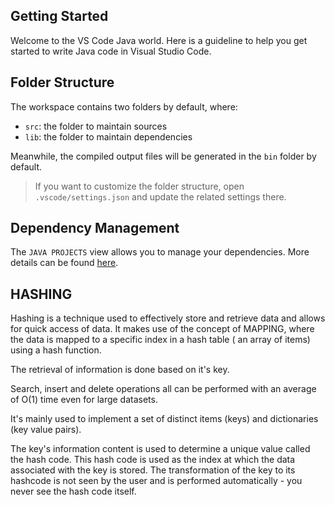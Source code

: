## Getting Started

Welcome to the VS Code Java world. Here is a guideline to help you get started to write Java code in Visual Studio Code.

## Folder Structure

The workspace contains two folders by default, where:

- `src`: the folder to maintain sources
- `lib`: the folder to maintain dependencies

Meanwhile, the compiled output files will be generated in the `bin` folder by default.

> If you want to customize the folder structure, open `.vscode/settings.json` and update the related settings there.

## Dependency Management

The `JAVA PROJECTS` view allows you to manage your dependencies. More details can be found [here](https://github.com/microsoft/vscode-java-dependency#manage-dependencies).


## HASHING

Hashing is a technique used to effectively store and retrieve data and allows for quick access of data. It makes use of the concept of MAPPING, where the data is mapped to a specific index in a hash table ( an array of items) using a hash function. 

The retrieval of information is done based on it's key.

Search, insert and delete operations all can be performed with an average of O(1) time even for large datasets.

It's mainly used to implement a set of distinct items (keys) and dictionaries (key value pairs).

The key's information content is used to determine a unique value called the hash code. This hash code is used as the index at which the data associated with the key is stored. The transformation of the key to its hashcode is not seen by the user and is performed automatically - you never see the hash code itself. 
